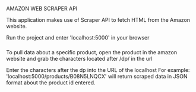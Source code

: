 AMAZON WEB SCRAPER API

This application makes use of Scraper API to fetch HTML from the Amazon website.

Run the project and enter 'localhost:5000' in your browser

###

To pull data about a specific product, open the product in the amazon website and grab the characters located after /dp/ in the url

Enter the characters after the dp into the URL of the localhost
For example: 'localhost:5000/products/B08N5LNQCX' will return scraped data in JSON format about the product id entered.
